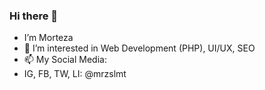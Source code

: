 ### Hi there 👋
- I’m Morteza
- 👀 I’m interested in Web Development (PHP), UI/UX, SEO
- 📫 My Social Media:
- IG, FB, TW, LI: @mrzslmt

<!---
mrzslmt/mrzslmt is a ✨ special ✨ repository because its `README.md` (this file) appears on your GitHub profile.
You can click the Preview link to take a look at your changes.
--->
